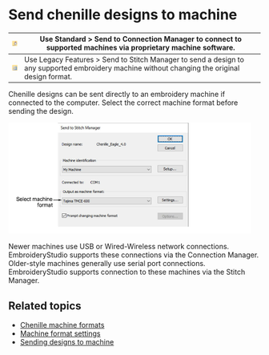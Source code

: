 # Send chenille designs to machine

| ![SendToConnectionManager.png](assets/SendToConnectionManager.png) | Use Standard > Send to Connection Manager to connect to supported machines via proprietary machine software.                                   |
| ------------------------------------------------------------------ | ---------------------------------------------------------------------------------------------------------------------------------------------- |
| ![SendToStitchManager.png](assets/SendToStitchManager.png)         | Use Legacy Features > Send to Stitch Manager to send a design to any supported embroidery machine without changing the original design format. |

Chenille designs can be sent directly to an embroidery machine if connected to the computer. Select the correct machine format before sending the design.

![SendToStitchManager00061.png](assets/SendToStitchManager00061.png)

Newer machines use USB or Wired-Wireless network connections. EmbroideryStudio supports these connections via the Connection Manager. Older-style machines generally use serial port connections. EmbroideryStudio supports connection to these machines via the Stitch Manager.

## Related topics

- [Chenille machine formats](Chenille_machine_formats)
- [Machine format settings](Machine_format_settings)
- [Sending designs to machine](../../Production/output/Sending_designs_to_machine)
